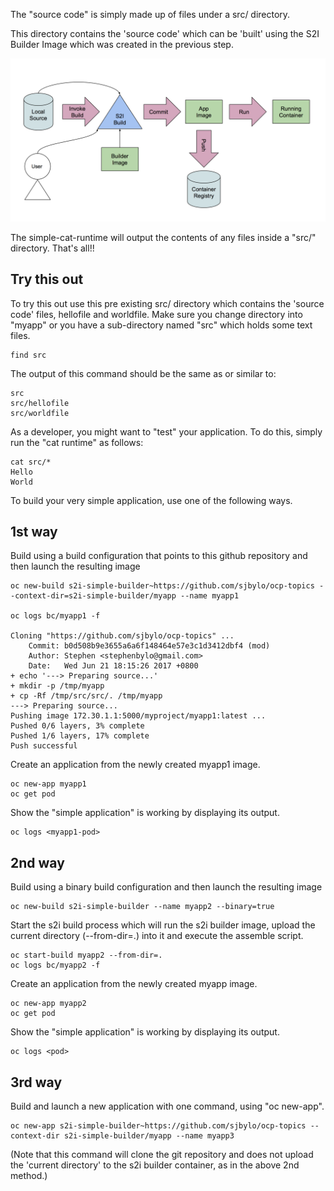The "source code" is simply made up of files under a src/ directory.

This directory contains the 'source code' which can be 'built' using the S2I Builder Image which was created in the previous step. 

![S2I Process](../../assets/introduction/simple-s2i-builder/s2i-process.png)

The simple-cat-runtime will output the contents of any files inside a "src/" directory.   That's all!! 

## Try this out

To try this out use this pre existing src/ directory which contains the 'source code' files, hellofile and worldfile.  Make sure you change directory into "myapp" or you have a sub-directory named "src" which holds some text files.

```
find src
```

The output of this command should be the same as or similar to:

```
src
src/hellofile
src/worldfile
```

As a developer, you might want to "test" your application.  To do this, simply run the "cat runtime" as follows:

```
cat src/*
Hello
World
```

To build your very simple application, use one of the following ways.

## 1st way

Build using a build configuration that points to this github repository and then launch the resulting image 

```
oc new-build s2i-simple-builder~https://github.com/sjbylo/ocp-topics --context-dir=s2i-simple-builder/myapp --name myapp1

oc logs bc/myapp1 -f

Cloning "https://github.com/sjbylo/ocp-topics" ...
	Commit:	b0d508b9e3655a6a6f148464e57e3c1d3412dbf4 (mod)
	Author:	Stephen <stephenbylo@gmail.com>
	Date:	Wed Jun 21 18:15:26 2017 +0800
+ echo '---> Preparing source...'
+ mkdir -p /tmp/myapp
+ cp -Rf /tmp/src/src/. /tmp/myapp
---> Preparing source...
Pushing image 172.30.1.1:5000/myproject/myapp1:latest ...
Pushed 0/6 layers, 3% complete
Pushed 1/6 layers, 17% complete
Push successful
```

Create an application from the newly created myapp1 image.

```
oc new-app myapp1
oc get pod
```

Show the "simple application" is working by displaying its output. 

```
oc logs <myapp1-pod>
```


## 2nd way

Build using a binary build configuration and then launch the resulting image 

```
oc new-build s2i-simple-builder --name myapp2 --binary=true
```

Start the s2i build process which will run the s2i builder image, upload the current directory (--from-dir=.) into it and execute the assemble script. 

```
oc start-build myapp2 --from-dir=.       
oc logs bc/myapp2 -f
```

Create an application from the newly created myapp image.

```
oc new-app myapp2
oc get pod
```

Show the "simple application" is working by displaying its output. 

```
oc logs <pod>
```

## 3rd way

Build and launch a new application with one command, using "oc new-app".

```
oc new-app s2i-simple-builder~https://github.com/sjbylo/ocp-topics --context-dir s2i-simple-builder/myapp --name myapp3
```
(Note that this command will clone the git repository and does not upload the 'current directory' to the s2i builder container, as in the above 2nd method.)


